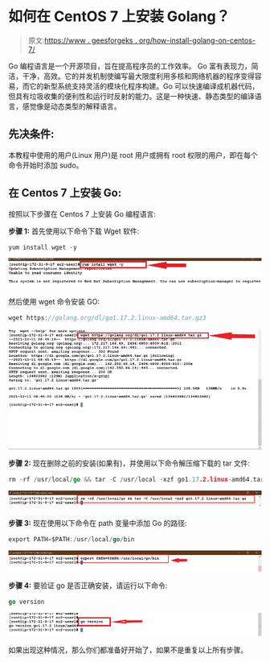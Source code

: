 # 如何在 CentOS 7 上安装 Golang？

> 原文:[https://www . geesforgeks . org/how-install-golang-on-centos-7/](https://www.geeksforgeeks.org/how-to-install-golang-on-centos-7/)

Go 编程语言是一个开源项目，旨在提高程序员的工作效率。
Go 富有表现力，简洁，干净，高效。它的并发机制使编写最大限度利用多核和网络机器的程序变得容易，而它的新型系统支持灵活的模块化程序构建。Go 可以快速编译成机器代码，但具有垃圾收集的便利性和运行时反射的能力。这是一种快速、静态类型的编译语言，感觉像是动态类型的解释语言。

## 先决条件:

本教程中使用的用户(Linux 用户)是 root 用户或拥有 root 权限的用户，即在每个命令开始时添加 sudo。

## 在 Centos 7 上安装 Go:

按照以下步骤在 Centos 7 上安装 Go 编程语言:

**步骤 1:** 首先使用以下命令下载 Wget 软件:

```go
yum install wget -y
```

![install wget](img/0e78ef113f1d4dc3b25d20dfab8055aa.png)

然后使用 wget 命令安装 GO:

```go
wget https://golang.org/dl/go1.17.2.linux-amd64.tar.gz3
```

![ install GO using wget command](img/713709b9351cb6ab9c876ee738391cc6.png)

**步骤 2:** 现在删除之前的安装(如果有)，并使用以下命令解压缩下载的 tar 文件:

```go
rm -rf /usr/local/go && tar -C /usr/local -xzf go1.17.2.linux-amd64.tar.gz
```

![Installing Go](img/fa66d7dcc5a7021bdcff726a1aebff49.png)

**步骤 3:** 现在使用以下命令在 path 变量中添加 Go 的路径:

```go
export PATH=$PATH:/usr/local/go/bin
```

![Adding Go to PATH](img/f75651b49a01bac57eed0d48b3c2c4d0.png)

**步骤 4:** 要验证 go 是否正确安装，请运行以下命令:

```go
go version
```

![](img/0830db4f590c1ed93a9ee0c51288531b.png)

如果出现这种情况，那么你们都准备好开始了，如果不是重复以上所有步骤。